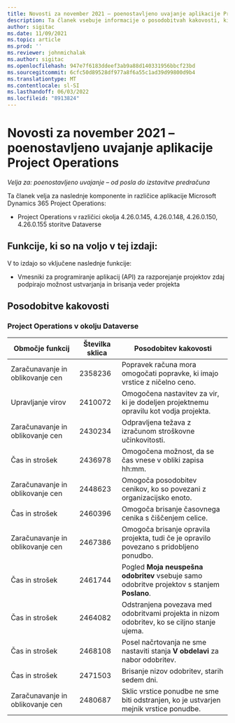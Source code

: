 ```yaml
---
title: Novosti za november 2021 – poenostavljeno uvajanje aplikacije Project Operations
description: Ta članek vsebuje informacije o posodobitvah kakovosti, ki so na voljo v izdaji poenostavljenega uvajanja aplikacije Project Operations za november 2021.
author: sigitac
ms.date: 11/09/2021
ms.topic: article
ms.prod: ''
ms.reviewer: johnmichalak
ms.author: sigitac
ms.openlocfilehash: 947e7f6183ddeef3ab9a88d140331956bbcf23bd
ms.sourcegitcommit: 6cfc50d89528df977a8f6a55c1ad39d99800d9b4
ms.translationtype: MT
ms.contentlocale: sl-SI
ms.lasthandoff: 06/03/2022
ms.locfileid: "8913824"
---
```

# <a name="whats-new-november-2021---project-operations-lite-deployment"></a>Novosti za november 2021 – poenostavljeno uvajanje aplikacije Project Operations

_Velja za: poenostavljeno uvajanje – od posla do izstavitve predračuna_

Ta članek velja za naslednje komponente in različice aplikacije Microsoft Dynamics 365 Project Operations:

- Project Operations v različici okolja 4.26.0.145, 4.26.0.148, 4.26.0.150, 4.26.0.155 storitve Dataverse
  
## <a name="features-included-in-this-release"></a>Funkcije, ki so na voljo v tej izdaji:

V to izdajo so vključene naslednje funkcije:

- Vmesniki za programiranje aplikacij (API) za razporejanje projektov zdaj podpirajo možnost ustvarjanja in brisanja veder projekta

## <a name="quality-updates"></a>Posodobitve kakovosti

### <a name="project-operations-in-dataverse"></a>Project Operations v okolju Dataverse

| Območje funkcij | Številka sklica | Posodobitev kakovosti |
| --- | --- | --- |
| Zaračunavanje in oblikovanje cen | 2358236 | Popravek računa mora omogočati popravke, ki imajo vrstice z ničelno ceno. |
| Upravljanje virov | 2410072 | Omogočena nastavitev za vir, ki je dodeljen projektnemu opravilu kot vodja projekta. |
| Zaračunavanje in oblikovanje cen | 2430234 | Odpravljena težava z izračunom stroškovne učinkovitosti. |
| Čas in strošek | 2436978 | Omogočena možnost, da se čas vnese v obliki zapisa hh:mm. |
| Zaračunavanje in oblikovanje cen | 2448623 | Omogoča posodobitev cenikov, ko so povezani z organizacijsko enoto. |
| Čas in strošek | 2460396 | Omogoča brisanje časovnega cenika s čiščenjem celice. |
| Zaračunavanje in oblikovanje cen | 2467386 | Omogoča brisanje opravila projekta, tudi če je opravilo povezano s pridobljeno ponudbo. |
| Čas in strošek | 2461744 | Pogled **Moja neuspešna odobritev** vsebuje samo odobritve projektov s stanjem **Poslano**. |
| Čas in strošek | 2464082 | Odstranjena povezava med odobritvami projekta in nizom odobritev, ko se ciljno stanje ujema. |
| Čas in strošek | 2468108 | Posel načrtovanja ne sme nastaviti stanja **V obdelavi** za nabor odobritev. |
| Čas in strošek | 2471503 | Brisanje nizov odobritev, starih sedem dni. |
| Zaračunavanje in oblikovanje cen | 2480687 | Sklic vrstice ponudbe ne sme biti odstranjen, ko je ustvarjen mejnik vrstice ponudbe. |
